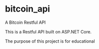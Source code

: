 # bitcoin_api
A Bitcoin Restful API 

This is a Restful API built on ASP.NET Core.

The purpose of this project is for educational 


